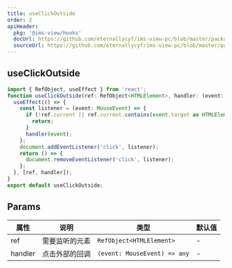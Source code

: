 ```yaml
---
title: useClickOutside
order: 2
apiHeader:
  pkg: '@ims-view/hooks'
  docUrl: https://github.com/eternallycyf/ims-view-pc/blob/master/packages/hooks/src/useClickOutside/index.md
  sourceUrl: https://github.com/eternallycyf/ims-view-pc/blob/master/packages/hooks/src/useClickOutside/index.tsx
---
```


## useClickOutside

```ts
import { RefObject, useEffect } from 'react';
function useClickOutside(ref: RefObject<HTMLElement>, handler: (event: MouseEvent) => any) {
  useEffect(() => {
    const listener = (event: MouseEvent) => {
      if (!ref.current || ref.current.contains(event.target as HTMLElement)) {
        return;
      }
      handler(event);
    };
    document.addEventListener('click', listener);
    return () => {
      document.removeEventListener('click', listener);
    };
  }, [ref, handler]);
}
export default useClickOutside;
```

## Params

| 属性    | 说明           | 类型                         | 默认值 |
| ------- | -------------- | ---------------------------- | ------ |
| ref     | 需要监听的元素 | `RefObject<HTMLElement>`     | -      |
| handler | 点击外部的回调 | `(event: MouseEvent) => any` | -      |
